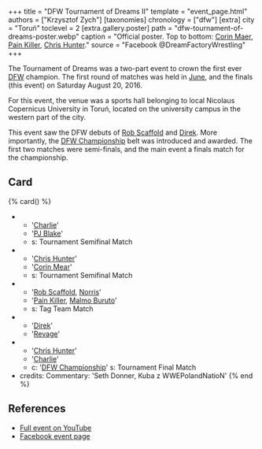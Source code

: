 +++
title = "DFW Tournament of Dreams II"
template = "event_page.html"
authors = ["Krzysztof Zych"]
[taxonomies]
chronology = ["dfw"]
[extra]
city = "Toruń"
toclevel = 2
[extra.gallery.poster]
path = "dfw-tournament-of-dreams-poster.webp"
caption = "Official poster. Top to bottom: [Corin Maer](@/w/corin-mear.md), [Pain Killer](@/w/pain-killer.md), [Chris Hunter](@/w/chris-hunter.md)."
source = "Facebook @DreamFactoryWrestling"
+++

The Tournament of Dreams was a two-part event to crown the first ever [DFW](@/o/dfw.md) champion. The first round of matches was held in [June](@/e/dfw/2016-06-11-dfw-tournament-of-dreams-1.md), and the finals (this event) on Saturday August 20, 2016.

For this event, the venue was a sports hall belonging to local Nicolaus Copernicus University in Toruń, located on the university campus in the western part of the city.

This event saw the DFW debuts of [Rob Scaffold](@/w/rob-scaffold.md) and [Direk](@/w/direk.md). More importantly, the [DFW Championship](@/c/dfw-championship.md) belt was introduced and awarded. The first two matches were semi-finals, and the main event a finals match for the championship.

## Card

{% card() %}
- - '[Charlie](@/w/madman-charlie.md)'
  - '[PJ Blake](@/w/pj-blake.md)'
  - s: Tournament Semifinal Match
- - '[Chris Hunter](@/w/chris-hunter.md)'
  - '[Corin Mear](@/w/corin-mear.md)'
  - s: Tournament Semifinal Match
- - '[Rob Scaffold](@/w/rob-scaffold.md), [Norris](@/w/isnorr.md)'
  - '[Pain Killer](@/w/pain-killer.md), [Malmo Buruto](@/w/malmo-buruto.md)'
  - s: Tag Team Match
- - '[Direk](@/w/direk.md)'
  - '[Revage](@/w/rafael-kid.md)'
- - '[Chris Hunter](@/w/chris-hunter.md)'
  - '[Charlie](@/w/madman-charlie.md)'
  - c: '[DFW Championship](@/c/dfw-championship.md)'
    s: Tournament Final Match
- credits:
    Commentary: 'Seth Donner, Kuba z WWEPolandNatioN'
{% end %}

## References

* [Full event on YouTube](https://www.youtube.com/watch?v=AoQtub8J1eU)
* [Facebook event page](https://www.facebook.com/events/1203592959691798/)
